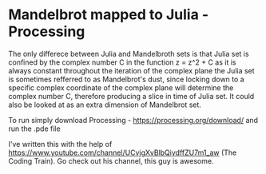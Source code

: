 # Mandelbrot mapped to Julia - Processing

The only differece between Julia and Mandelbroth sets is that Julia set is confined by the complex number C 
in the function z = z^2 + C as it is always constant throughout the iteration of the complex plane
the Julia set is sometimes refferred to as Mandelbrot's dust, since locking down to a specific complex coordinate
of the complex plane will determine the complex number C, therefore producing a slice in time of Julia set. It could also be looked at as an extra dimension of Mandelbrot set.

To run simply download Processing - https://processing.org/download/ and run the .pde file

I've written this with the help of https://www.youtube.com/channel/UCvjgXvBlbQiydffZU7m1_aw (The Coding Train). Go check out his channel, this guy is awesome.

